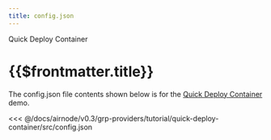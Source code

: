 ```yaml
---
title: config.json
---
```


<TitleSpan>Quick Deploy Container</TitleSpan>

# {{$frontmatter.title}}

The config.json file contents shown below is for the
[Quick Deploy Container](./) demo.

<!-- prettier-ignore -->
<<< @/docs/airnode/v0.3/grp-providers/tutorial/quick-deploy-container/src/config.json
